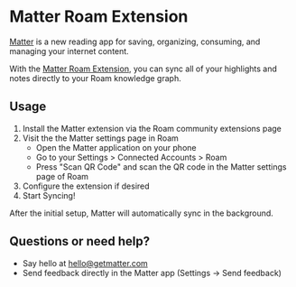 # Matter Roam Extension

[Matter](https://hq.getmatter.com) is a new reading app for saving, organizing, consuming, and managing your internet content.

With the [Matter Roam Extension](https://github.com/getmatterapp/roam-matter), you can sync all of your highlights and notes directly to your Roam knowledge graph.

## Usage

1. Install the Matter extension via the Roam community extensions page
2. Visit the the Matter settings page in Roam
    * Open the Matter application on your phone
    * Go to your Settings > Connected Accounts > Roam
    * Press "Scan QR Code" and scan the QR code in the Matter settings page of Roam
4. Configure the extension if desired
5. Start Syncing!

After the initial setup, Matter will automatically sync in the background.

## Questions or need help?
* Say hello at hello@getmatter.com
* Send feedback directly in the Matter app (Settings -> Send feedback)
